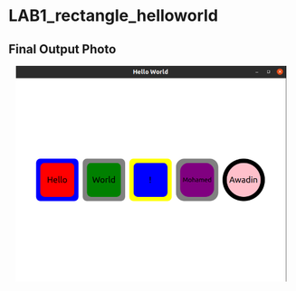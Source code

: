 # LAB1_rectangle_helloworld

## **Final Output Photo**
<p align='center'>
<img width="95%" src="./final_output.png"/>
</p> 


